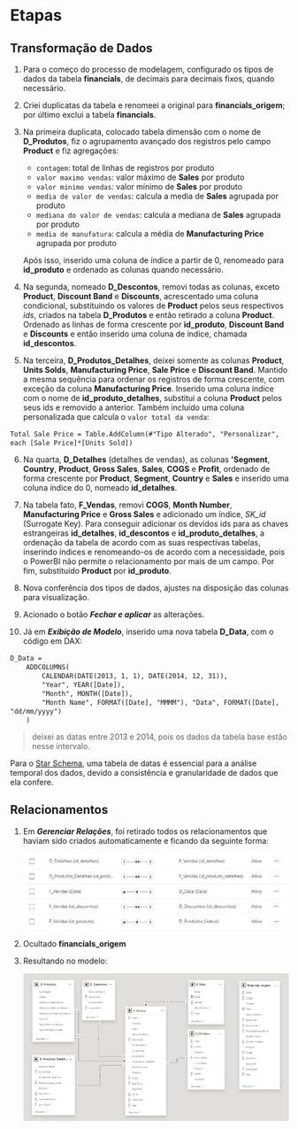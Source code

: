 # Etapas
## Transformação de Dados
1. Para o começo do processo de modelagem, configurado os tipos de dados da tabela **financials**, de decimais para decimais fixos, quando necessário.
   
2. Criei duplicatas da tabela e renomeei a original para **financials_origem**; por último exclui a tabela **financials**.
  
3. Na primeira duplicata, colocado tabela dimensão com o nome de **D_Produtos**, fiz o agrupamento avançado dos registros pelo campo **Product** e fiz agregações:
    - `contagem`: total de linhas de registros por produto
    - `valor maximo vendas`: valor máximo de **Sales** por produto
    - `valor minimo vendas`:  valor mínimo de **Sales** por produto
    - `media de valor de vendas`: calcula a media de **Sales** agrupada por produto
    - `mediana do valor de vendas`: calcula a mediana de **Sales** agrupada por produto
    - `media de manufatura`: calcula a média de **Manufacturing Price** agrupada por produto
    
    Após isso, inserido uma coluna de índice a partir de 0, renomeado para **id_produto** e ordenado as colunas quando necessário.

4. Na segunda, nomeado **D_Descontos**, removi todas as colunas, exceto **Product**, **Discount Band** e **Discounts**, acrescentado uma coluna condicional, substituindo os valores de **Product** pelos seus respectivos _ids_, criados na tabela **D_Produtos** e então retirado a coluna **Product**.
    Ordenado as linhas de forma crescente por **id_produto**, **Discount Band** e **Discounts** e então inserido uma coluna de índice, chamada **id_descontos**.

5. Na terceira, **D_Produtos_Detalhes**, deixei somente as colunas **Product**, **Units Solds**, **Manufacturing Price**, **Sale Price** e **Discount Band**. Mantido a mesma sequência para ordenar os registros de forma crescente, com exceção da coluna **Manufacturing Price**. Inserido uma coluna índice com o nome de  **id_produto_detalhes**, substitui a coluna **Product** pelos seus ids e removido a anterior. Também incluído uma coluna personalizada que calcula o `valor total da venda`:
   
```
Total Sale Price = Table.AddColumn(#"Tipo Alterado", "Personalizar", each [Sale Price]*[Units Sold])
```
6. Na quarta, **D_Detalhes** (detalhes de vendas), as colunas **'Segment**, **Country**, **Product**, **Gross Sales**, **Sales**, **COGS** e **Profit**, ordenado de forma crescente por **Product**, **Segment**, **Country** e **Sales** e inserido uma coluna índice do 0, nomeado **id_detalhes**.

7. Na tabela fato, **F_Vendas**, removi **COGS**, **Month Number**, **Manufacturing Price** e **Gross Sales** e adicionado um índice, _SK_id_ (Surrogate Key).
    Para conseguir adicionar os devidos ids para as chaves estrangeiras **id_detalhes**, **id_descontos** e **id_produto_detalhes**, a ordenação da tabela de acordo com as suas respectivas tabelas, inserindo índices e renomeando-os de acordo com a necessidade, pois o PowerBI não permite o relacionamento por mais de um campo.
    Por fim, substituído **Product** por **id_produto**.

8. Nova conferência dos tipos de dados, ajustes na  disposição das colunas para visualização.

9. Acionado o botão **_Fechar e aplicar_** as alterações.

10. Já em **_Exibição de Modelo_**, inserido uma nova tabela **D_Data**, com o código em DAX:
```
D_Data = 
    ADDCOLUMNS(
        CALENDAR(DATE(2013, 1, 1), DATE(2014, 12, 31)),
        "Year", YEAR([Date]),
        "Month", MONTH([Date]),
        "Month Name", FORMAT([Date], "MMMM"), "Data", FORMAT([Date], "dd/mm/yyyy")
    )
```
> deixei as datas entre 2013 e 2014, pois os dados da tabela base estão nesse intervalo.

  Para o [Star Schema](https://learn.microsoft.com/pt-br/power-bi/guidance/star-schema), uma tabela de datas é essencial para a análise temporal dos dados, devido a consistência e granularidade de dados que ela confere.

## Relacionamentos
1. Em **_Gerenciar Relações_**, foi retirado todos os relacionamentos que haviam sido criados automaticamente e ficando da seguinte forma:
   
   ![image](relacionamentos.jpg)

2. Ocultado **financials_origem**

3. Resultando no modelo:

   ![image](modelo_dimensional.jpg)
